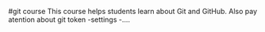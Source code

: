 #git course
This course helps students learn about Git and GitHub.
Also pay atention about git token -settings -....
